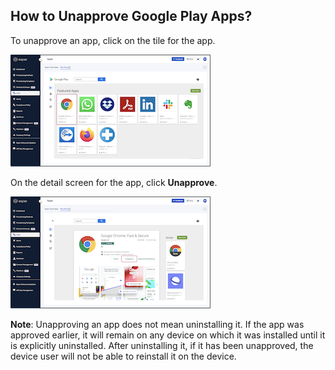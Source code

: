
## How to Unapprove Google Play Apps?

  

To unapprove an app, click on the tile for the app.

![](./images/unapprove/1-selectapp.png)


On the detail screen for the app, click **Unapprove**.

  

![](./images/unapprove/2-unsubscribe.png)

**Note**: Unapproving an app does not mean uninstalling it. If the app was approved earlier, it will remain on any device on which it was installed until it is explicitly uninstalled. After uninstalling it, if it has been unapproved, the device user will not be able to reinstall it on the device.
